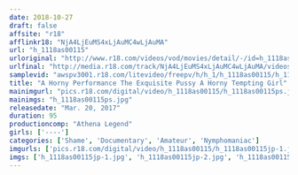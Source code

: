 ```yaml
---
date: 2018-10-27
draft: false
affsite: "r18"
afflinkr18: "NjA4LjEuMS4xLjAuMC4wLjAuMA"
url: "h_1118as00115"
urloriginal: "http://www.r18.com/videos/vod/movies/detail/-/id=h_1118as00115"
urlfinal: "http://media.r18.com/track/NjA4LjEuMS4xLjAuMC4wLjAuMA/videos/vod/movies/detail/-/id=h_1118as00115"
samplevid: "awspv3001.r18.com/litevideo/freepv/h/h_1/h_1118as00115/h_1118as00115_dmb_s.mp4"
title: "A Horny Performance The Exquisite Pussy A Horny Tempting Girl"
mainimgurl: "pics.r18.com/digital/video/h_1118as00115/h_1118as00115ps.jpg"
mainimgs: "h_1118as00115ps.jpg"
releasedate: "Mar. 20, 2017"
duration: 95
productioncomp: "Athena Legend"
girls: ['----']
categories: ['Shame', 'Documentary', 'Amateur', 'Nymphomaniac']
imgurls: ['pics.r18.com/digital/video/h_1118as00115/h_1118as00115jp-1.jpg', 'pics.r18.com/digital/video/h_1118as00115/h_1118as00115jp-2.jpg', 'pics.r18.com/digital/video/h_1118as00115/h_1118as00115jp-3.jpg', 'pics.r18.com/digital/video/h_1118as00115/h_1118as00115jp-4.jpg', 'pics.r18.com/digital/video/h_1118as00115/h_1118as00115jp-5.jpg', 'pics.r18.com/digital/video/h_1118as00115/h_1118as00115jp-6.jpg', 'pics.r18.com/digital/video/h_1118as00115/h_1118as00115jp-7.jpg', 'pics.r18.com/digital/video/h_1118as00115/h_1118as00115jp-8.jpg', 'pics.r18.com/digital/video/h_1118as00115/h_1118as00115jp-9.jpg', 'pics.r18.com/digital/video/h_1118as00115/h_1118as00115jp-10.jpg', 'pics.r18.com/digital/video/h_1118as00115/h_1118as00115jp-11.jpg', 'pics.r18.com/digital/video/h_1118as00115/h_1118as00115jp-12.jpg', 'pics.r18.com/digital/video/h_1118as00115/h_1118as00115jp-13.jpg', 'pics.r18.com/digital/video/h_1118as00115/h_1118as00115jp-14.jpg', 'pics.r18.com/digital/video/h_1118as00115/h_1118as00115jp-15.jpg', 'pics.r18.com/digital/video/h_1118as00115/h_1118as00115jp-16.jpg', 'pics.r18.com/digital/video/h_1118as00115/h_1118as00115jp-17.jpg', 'pics.r18.com/digital/video/h_1118as00115/h_1118as00115jp-18.jpg', 'pics.r18.com/digital/video/h_1118as00115/h_1118as00115jp-19.jpg', 'pics.r18.com/digital/video/h_1118as00115/h_1118as00115jp-20.jpg']
imgs: ['h_1118as00115jp-1.jpg', 'h_1118as00115jp-2.jpg', 'h_1118as00115jp-3.jpg', 'h_1118as00115jp-4.jpg', 'h_1118as00115jp-5.jpg', 'h_1118as00115jp-6.jpg', 'h_1118as00115jp-7.jpg', 'h_1118as00115jp-8.jpg', 'h_1118as00115jp-9.jpg', 'h_1118as00115jp-10.jpg', 'h_1118as00115jp-11.jpg', 'h_1118as00115jp-12.jpg', 'h_1118as00115jp-13.jpg', 'h_1118as00115jp-14.jpg', 'h_1118as00115jp-15.jpg', 'h_1118as00115jp-16.jpg', 'h_1118as00115jp-17.jpg', 'h_1118as00115jp-18.jpg', 'h_1118as00115jp-19.jpg', 'h_1118as00115jp-20.jpg']
---
```

